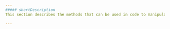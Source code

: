 ```yaml
---
##### shortDescription
This section describes the methods that can be used in code to manipulate objects related to the **CircularGauge** widget.

---
```

